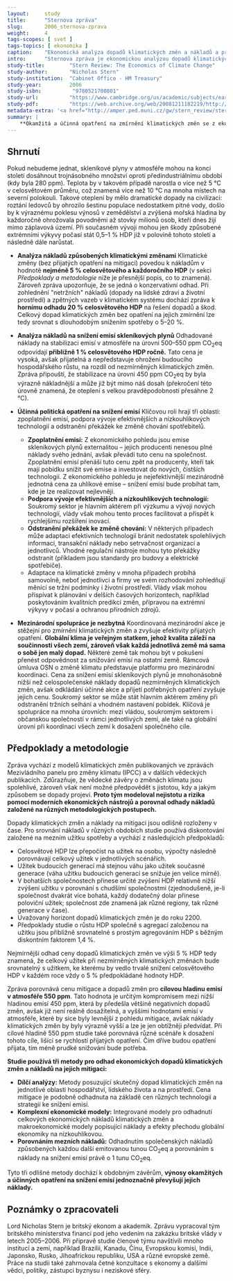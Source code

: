 ```yaml
---
layout:     study
title:      "Sternova zpráva"
slug:       2006_sternova-zprava
weight:     4
tags-scopes: [ svet ]
tags-topics: [ ekonomika ]
caption:    "Ekonomická analýza dopadů klimatických změn a nákladů a přínosů opatření na na snížení emisí z roku 2006."
intro:      "Sternova zpráva je ekonomickou analýzou dopadů klimatických změn a nákladů a přínosů opatření na snížení emisí skleníkových plynů z roku 2006. Ukazuje, že přínosy silných a včasných opatření výrazně převyšují jejich náklady a ignorování klimatických změn povede ke snížení hospodářského růstu. Zpráva doporučuje investovat do opatření na snížení emisí cca 1 % HDP ročně, tedy podstatně méně než odhadované náklady na adaptaci a škody na hospodářství, pokud k radikálnímu snížení emisí nedojde. (Odhady nákladů na adaptaci a škody při scénáři _business-as-usual_ jsou 5–20 % celosvětového HDP). Zpráva se dále zaměřuje na nejúčinnější opatření pro snížení emisí skleníkových plynů."
study-title:        "Stern Review: The Economics of Climate Change"
study-author:       "Nicholas Stern"
study-institution:  "Cabinet Office - HM Treasury"
study-year:         2006
study-isbn:          "9780521700801"
study-url:          "https://www.cambridge.org/us/academic/subjects/earth-and-environmental-science/climatology-and-climate-change/economics-climate-change-stern-review?format=PB&isbn=9780521700801"
study-pdf:          "https://web.archive.org/web/20081211182219/http://www.hm-treasury.gov.uk/stern_review_final_report.htm"
metadata-extra: '<a href="http://amper.ped.muni.cz/gw/stern_review/stern_rev_cz32.pdf" id="study-link-3" class="btn btn-secondary">Shrnující zpráva v češtině (PDF)</a>'
summary: |
    **Okamžitá a účinná opatření na zmírnění klimatických změn se z ekonomického pohledu jednoznačně vyplatí.** Z dlouhodobého pohledu se jedná o strategii umožňující budoucí hospodářský růst a při vhodném provedení nebude omezovat růstové ambice rozvojových, ale ani rozvinutých zemí. Odhadovaná cena dopadů klimatických změn, pokud emise radikálně nesnížíme, je v rozsahu 5–20 % každoročního celosvětového HDP (hrubého domácího produktu), oproti tomu náklady na snížení emisí skleníkových plynů jsou přibližně 1 % HDP. Čím dříve potřebná opatření přijmeme, tím levnější bude jejich cena.
---
```


## Shrnutí

Pokud nebudeme jednat, skleníkové plyny v atmosféře mohou na konci století dosáhnout trojnásobného množství oproti předindustriálnímu období (kdy byla 280 <glossary id="ppm">ppm</glossary>). Teplota by v takovém případě narostla o více než 5 °C v celosvětovém průměru, což znamená více než 10 °C na mnoha místech na severní polokouli. Takové oteplení by mělo dramatické dopady na civilizaci: roztání ledovců by ohrozilo šestinu populace nedostatkem pitné vody, došlo by k výraznému poklesu výnosů v zemědělství a zvýšená mořská hladina by každoročně ohrožovala povodněmi až stovky milionů osob, kteří dnes žijí mimo záplavová území. Při současném vývoji mohou jen škody způsobené extrémními výkyvy počasí stát 0,5–1 % HDP již v polovině tohoto století a následně dále narůstat.

* **Analýza nákladů způsobených klimatickými změnami**
Klimatické změny (bez přijatých opatření na <glossary id="mitigace">mitigaci</glossary>) povedou k nákladům v hodnotě **nejméně 5 % celosvětového a každoročního HDP** (v sekci _Předpoklady a metodologie_ níže je přesnější popis, co to znamená). Zároveň zpráva upozorňuje, že se jedná o konzervativní odhad. Při zohlednění "netržních" nákladů (dopady na lidské zdraví a životní prostředí) a zpětných vazeb v klimatickém systému dochází zpráva k **hornímu odhadu 20 % celosvětového HDP** na řešení dopadů a škod. Celkový dopad klimatických změn bez opatření na jejich zmírnění lze tedy srovnat s dlouhodobým snížením spotřeby o 5–20 %.

* **Analýza nákladů na snížení emisí skleníkových plynů**
Odhadované náklady na stabilizaci emisí v atmosféře na úrovni 500–550 ppm <glossary id="co2eq">CO<sub>2</sub>eq</glossary> odpovídají **přibližně 1 % celosvětového HDP ročně.** Tato cena je vysoká, avšak přijatelná a nepředstavuje ohrožení budoucího hospodářského růstu, na rozdíl od nezmírněných klimatických změn. Zpráva připouští, že stabilizace na úrovni 450 ppm CO<sub>2</sub>eq by byla výrazně nákladnější a může již být mimo náš dosah (překročení této úrovně znamená, že oteplení s velkou pravděpodobností přesáhne 2 °C).

* **Účinná politická opatření na snížení emisí**
Klíčovou roli hrají tři oblasti: zpoplatnění emisí, podpora vývoje efektivnějších a nízkouhlíkových technologií a odstranění překážek ke změně chování spotřebitelů.
  * **Zpoplatnění emisí:** Z ekonomického pohledu jsou emise skleníkových plynů externalitou – jejich producenti nenesou plné náklady svého jednání, avšak převádí tuto cenu na společnost. Zpoplatnění emisí přenáší tuto cenu zpět na producenty, kteří tak mají pobídku snížit své emise a investovat do nových, čistších technologií. Z ekonomického pohledu je nejefektivnější mezinárodně jednotná cena za uhlíkové emise – snížení emisí bude probíhat tam, kde je lze realizovat nejlevněji.
  * **Podpora vývoje efektivnějších a nízkouhlíkových technologií:** Soukromý sektor je hlavním aktérem při výzkumu a vývoji nových technologií, vlády však mohou tento proces facilitovat a přispět k rychlejšímu rozšíření inovací.
  * **Odstranění překážek ke změně chování:** V některých případech může adaptaci efektivních technologií bránit nedostatek spolehlivých informací, transakční náklady nebo setrvačnost organizací a jednotlivců. Vhodné regulační nástroje mohou tyto překážky odstranit (příkladem jsou standardy pro budovy a elektrické spotřebiče).
  * <glossary id="adaptace">Adaptace</glossary> na klimatické změny v mnoha případech probíhá samovolně, neboť jednotlivci a firmy ve svém rozhodování zohledňují měnící se tržní podmínky i životní prostředí. Vlády však mohou přispívat k plánování v delších časových horizontech, například poskytováním kvalitních predikcí změn, přípravou na extrémní výkyvy v počasí a ochranou přírodních zdrojů.

* **Mezinárodní spolupráce je nezbytná**
Koordinovaná mezinárodní akce je stěžejní pro zmírnění klimatických změn a zvyšuje efektivity přijatých opatření. **Globální klima je veřejným statkem, jehož kvalita záleží na součinnosti všech zemí, zároveň však každá jednotlivá země má sama o sobě jen malý dopad.** Některé země tak mohou být v pokušení přenést odpovědnost za snižování emisí na ostatní země. Rámcová úmluva OSN o změně klimatu představuje platformu pro mezinárodní koordinaci. Cena za snížení emisí skleníkových plynů je mnohonásobně nižší než celospolečenské náklady dopadů nezmírněných klimatických změn, avšak odkládání účinné akce a přijetí potřebných opatření zvyšuje jejich cenu. Soukromý sektor se může stát hlavním aktérem změny při odstranění tržních selhání a vhodném nastavení pobídek. Klíčová je spolupráce na mnoha úrovních: mezi vládou, soukromým sektorem i občanskou společností v rámci jednotlivých zemí, ale také na globální úrovni při koordinaci všech zemí k dosažení společného cíle.

## Předpoklady a metodologie

Zpráva vychází z modelů klimatických změn publikovaných ve zprávách Mezivládního panelu pro změny klimatu (<glossary id="ipcc">IPCC</glossary>) a v dalších vědeckých publikacích. Zdůrazňuje, že vědecké závěry o změnách klimatu jsou spolehlivé, zároveň však není možné předpovědět s jistotou, kdy a jakým způsobem se dopady projeví. **Proto tým modeloval nejistotu a rizika pomocí moderních ekonomických nástrojů a porovnal odhady nákladů založené na různých metodologických postupech.**

Dopady klimatických změn a náklady na mitigaci jsou odlišně rozloženy v čase. Pro srovnání nákladů v různých obdobích studie používá diskontování založené na mezním užitku spotřeby a vychází z následujících předpokladů:

* Celosvětové HDP lze přepočíst na užitek na osobu, výpočty následně porovnávají celkový užitek v jednotlivých scénářích.
* Užitek budoucích generací má stejnou váhu jako užitek současné generace (váha užitku budoucích generací se snižuje jen velice mírně).
* V bohatších společnostech přinese určité zvýšení HDP relativně nižší zvýšení užitku v porovnání s chudšími společnostmi (zjednodušeně, je-li společnost dvakrát více bohatá, každý dodatečný dolar přinese poloviční užitek; společnost zde znamená jak různé regiony, tak různé generace v čase).
* Uvažovaný horizont dopadů klimatických změn je do roku 2200.
* Předpoklady studie o růstu HDP společně s agregací založenou na užitku jsou přibližně srovnatelné s prostým agregováním HDP s běžným diskontním faktorem 1,4 %.

Nejmírnější odhad ceny dopadů klimatických změn ve výši 5 % HDP tedy znamená, že celkový užitek při nezmírněných klimatických změnách bude srovnatelný s užitkem, ke kterému by vedlo trvalé snížení celosvětového HDP v každém roce vždy o 5 % předpokládané hodnoty HDP.

Zpráva porovnává cenu mitigace a dopadů změn pro **cílovou hladinu emisí v atmosféře 550 ppm**. Tato hodnota je určitým kompromisem mezi nižší hladinou emisí 450 ppm, která by předešla většině negativních dopadů změn, avšak již není reálně dosažitelná, a vyššími hodnotami emisí v atmosféře, které by sice byly levnější z pohledu mitigace, avšak náklady klimatických změn by byly výrazně vyšší a lze je jen obtížněji předvídat. Při cílové hladině 550 ppm studie také porovnává různé scénáře k dosažení tohoto cíle, lišící se rychlostí přijatých opatření. Čím dříve budou opatření přijata, tím méně prudké snižování bude potřeba.

**Studie používá tři metody pro odhad ekonomických dopadů klimatických změn a nákladů na jejich mitigaci:**

* **Dílčí analýzy:** Metody posuzující skutečný dopad klimatických změn na jednotlivé oblasti hospodářství, lidského života a na prostředí. Cena mitigace je podobně odhadnuta na základě cen různých technologií a strategií ke snížení emisí.
* **Komplexní ekonomické modely:** Integrované modely pro odhadnutí celkových ekonomických nákladů klimatických změn a makroekonomické modely popisující náklady a efekty přechodu globální ekonomiky na nízkouhlíkovou.
* **Porovnáním mezních nákladů:** Odhadnutím společenských nákladů způsobených každou další emitovanou tunou CO<sub>2</sub>eq a porovnáním s náklady na snížení emisí právě o 1 tunu CO<sub>2</sub>eq.

Tyto tři odlišné metody dochází k obdobným závěrům, **výnosy okamžitých a účinných opatření na snížení emisí jednoznačně převyšují jejich náklady.**

## Poznámky o zpracovateli

Lord Nicholas Stern je britský ekonom a akademik. Zprávu vypracoval tým britského ministerstva financí pod jeho vedením na zakázku britské vlády v letech 2005–2006. Při přípravě studie členové týmu navštívili mnoho institucí a zemí, například Brazílii, Kanadu, Čínu, Evropskou komisi, Indii, Japonsko, Rusko, Jihoafrickou republiku, USA a různé evropské země. Práce na studii také zahrnovala četné konzultace s ekonomy a dalšími vědci, politiky, zástupci byznysu i neziskové sféry.

